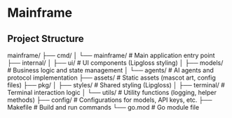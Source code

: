 # Mainframe

## Project Structure

mainframe/
├── cmd/
│   └── mainframe/       # Main application entry point
├── internal/
│   ├── ui/              # UI components (Lipgloss styling)
│   ├── models/          # Business logic and state management
│   └── agents/          # AI agents and protocol implementation
├── assets/              # Static assets (mascot art, config files)
├── pkg/
│   ├── styles/          # Shared styling (Lipgloss)
│   ├── terminal/        # Terminal interaction logic
│   └── utils/           # Utility functions (logging, helper methods)
├── config/              # Configurations for models, API keys, etc.
├── Makefile             # Build and run commands
└── go.mod               # Go module file
